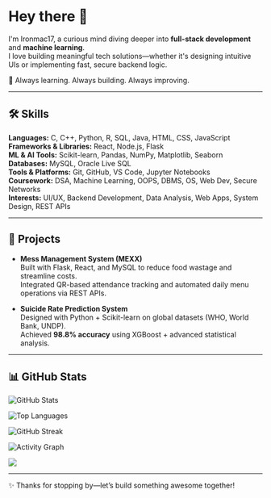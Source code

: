 # Hey there 👋  

I'm Ironmac17, a curious mind diving deeper into **full-stack development** and **machine learning**.  
I love building meaningful tech solutions—whether it's designing intuitive UIs or implementing fast, secure backend logic.  

🚀 Always learning. Always building. Always improving.  

---

## 🛠️ Skills  

**Languages:** C, C++, Python, R, SQL, Java, HTML, CSS, JavaScript  
**Frameworks & Libraries:** React, Node.js, Flask  
**ML & AI Tools:** Scikit-learn, Pandas, NumPy, Matplotlib, Seaborn  
**Databases:** MySQL, Oracle Live SQL  
**Tools & Platforms:** Git, GitHub, VS Code, Jupyter Notebooks  
**Coursework:** DSA, Machine Learning, OOPS, DBMS, OS, Web Dev, Secure Networks  
**Interests:** UI/UX, Backend Development, Data Analysis, Web Apps, System Design, REST APIs  

---

## 🚀 Projects  

- **Mess Management System (MEXX)**  
  Built with Flask, React, and MySQL to reduce food wastage and streamline costs.  
  Integrated QR-based attendance tracking and automated daily menu operations via REST APIs.  

- **Suicide Rate Prediction System**  
  Designed with Python + Scikit-learn on global datasets (WHO, World Bank, UNDP).  
  Achieved **98.8% accuracy** using XGBoost + advanced statistical analysis.  

---

## 📊 GitHub Stats  

![GitHub Stats](https://github-readme-stats.vercel.app/api?username=Ironmac17&show_icons=true&theme=radical)  

![Top Languages](https://github-readme-stats.vercel.app/api/top-langs/?username=Ironmac17&layout=compact&theme=radical)  

![GitHub Streak](https://streak-stats.demolab.com?user=Ironmac17&theme=radical&hide_border=true)  

![Activity Graph](https://github-readme-activity-graph.vercel.app/graph?username=Ironmac17&theme=react-dark)  

![](https://github-profile-summary-cards.vercel.app/api/cards/profile-details?username=Ironmac17&theme=radical)  

---

✨ Thanks for stopping by—let’s build something awesome together!
